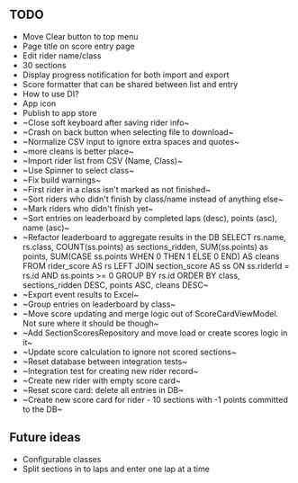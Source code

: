 ## TODO
* Move Clear button to top menu
* Page title on score entry page
* Edit rider name/class
* 30 sections
* Display progress notification for both import and export
* Score formatter that can be shared between list and entry
* How to use DI?
* App icon
* Publish to app store
* ~Close soft keyboard after saving rider info~
* ~Crash on back button when selecting file to download~
* ~Normalize CSV input to ignore extra spaces and quotes~
* ~more cleans is better place~
* ~Import rider list from CSV (Name, Class)~
* ~Use Spinner to select class~
* ~Fix build warnings~
* ~First rider in a class isn't marked as not finished~
* ~Sort riders who didn't finish by class/name instead of anything else~
* ~Mark riders who didn't finish yet~
* ~Sort entries on leaderboard by completed laps (desc), points (asc), name (asc)~
* ~Refactor leaderboard to aggregate results in the DB
  SELECT rs.name, rs.class, COUNT(ss.points) as sections_ridden,  SUM(ss.points) as points,
  SUM(CASE ss.points  WHEN 0 THEN 1 ELSE 0 END) AS cleans
  FROM rider_score AS rs
  LEFT JOIN section_score AS ss ON ss.riderId = rs.id AND ss.points >= 0
  GROUP BY rs.id
  ORDER BY class, sections_ridden DESC, points ASC, cleans DESC~
* ~Export event results to Excel~
* ~Group entries on leaderboard by class~
* ~Move score updating and merge logic out of ScoreCardViewModel. Not sure where it should be though~
* ~Add SectionScoresRepository and move load or create scores logic in it~
* ~Update score calculation to ignore not scored sections~
* ~Reset database between integration tests~
* ~Integration test for creating new rider record~
* ~Create new rider with empty score card~
* ~Reset score card: delete all entries in DB~
* ~Create new score card for rider - 10 sections with -1 points committed to the DB~

## Future ideas
* Configurable classes
* Split sections in to laps and enter one lap at a time


